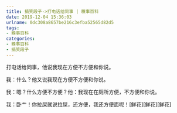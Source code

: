 ```yaml
---
title: 搞笑段子->打电话给同事 | 糗事百科
date: 2019-12-04 15:36:03
urlname: 0dc308a8657be216c3efba52565d82d5
tags: 
- 糗事百科
categories:
- 糗事百科
- 搞笑段子
---
```

打电话给同事，他说我现在方便不方便和你说。

我：什么？他又说我现在方便不方便和你说。

我：嗯？什么方便不方便？他：我现在在厕所方便，不方便和你说。

我：卧艹！你拉屎就说拉屎，还方便，我还方便面呢！[鲜花][鲜花][鲜花]


